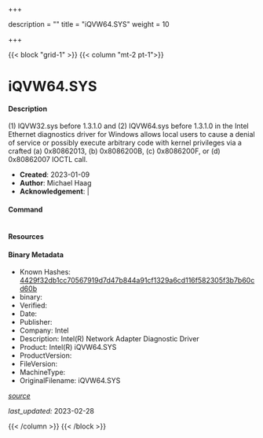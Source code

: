 +++

description = ""
title = "iQVW64.SYS"
weight = 10

+++


{{< block "grid-1" >}}
{{< column "mt-2 pt-1">}}


# iQVW64.SYS

#### Description

(1) IQVW32.sys before 1.3.1.0 and (2) IQVW64.sys before 1.3.1.0 in the Intel Ethernet diagnostics driver for Windows allows local users to cause a denial of service or possibly execute arbitrary code with kernel privileges via a crafted (a) 0x80862013, (b) 0x8086200B, (c) 0x8086200F, or (d) 0x80862007 IOCTL call.

- **Created**: 2023-01-09
- **Author**: Michael Haag
- **Acknowledgement**:  | [](https://twitter.com/)

#### Command

```

```

#### Resources




#### Binary Metadata

- Known Hashes: [4429f32db1cc70567919d7d47b844a91cf1329a6cd116f582305f3b7b60cd60b](https://www.virustotal.com/gui/file/4429f32db1cc70567919d7d47b844a91cf1329a6cd116f582305f3b7b60cd60b) 
- binary: 
- Verified: 
- Date: 
- Publisher: 
- Company: Intel
- Description: Intel(R) Network Adapter Diagnostic Driver
- Product: Intel(R) iQVW64.SYS
- ProductVersion: 
- FileVersion: 
- MachineType: 
- OriginalFilename: iQVW64.SYS

[*source*](https://github.com/magicsword-io/LOLDrivers/tree/main/yaml/iqvw64.sys.yml)

*last_updated:* 2023-02-28


{{< /column >}}
{{< /block >}}

